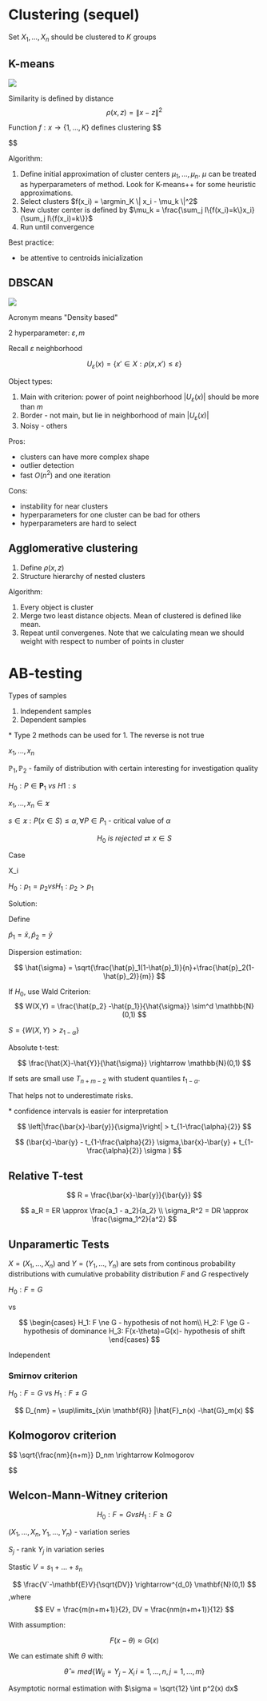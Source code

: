# Clustering (sequel)

Set $X_1,\dots,X_n$ should be clustered to $K$ groups

## K-means

![](imgs/kmeans.excalidraw.png)

Similarity is defined by distance
$$
    \rho(x,z)= \| x -z  \|^2 
$$

Function $f: x \rightarrow \{1,\dots, K\}$ defines clustering
$$

$$

Algorithm:

1. Define initial approximation of cluster centers $\mu_1, \dots, \mu_n$. $\mu$ can be treated as hyperparameters of method.
    Look for K-means++ for some heuristic approximations. 
2. Select clusters $f(x_i) = \argmin_K \| x_i - \mu_k \|^2$
3. New cluster center is defined by $\mu_k = \frac{\sum_j I\{f(x_i)=k\}x_i}{\sum_j I\{f(x_i)=k\}}$
4. Run until convergence

Best practice:
- be attentive to centroids inicialization

## DBSCAN 

![](imgs/dbscna.excalidraw.png)

Acronym means "Density based"

2 hyperparameter: $\varepsilon, m$ 

Recall $\varepsilon$ neighborhood

$$
    U_\varepsilon(x) = \{x' \in X: \rho(x,x') \le \varepsilon\}
$$

Object types:
1. Main with criterion: power of point neighborhood $|U_\varepsilon(x)|$ should be more than $m$ 
2. Border - not main, but lie in neighborhood of main $|U_\varepsilon(x)|$ 
3. Noisy - others

Pros:
- clusters can have more complex shape
- outlier detection
- fast $O(n^2)$ and one iteration
  
Cons:
- instability for near clusters
- hyperparameters for one cluster can be bad for others
- hyperparameters are hard to select

## Agglomerative clustering

1. Define $\rho(x,z)$
2. Structure hierarchy of nested clusters

Algorithm:

1. Every object is cluster
2. Merge two least distance objects. Mean of clustered is defined like mean. 
3. Repeat until convergenes.  Note that we calculating mean we should weight with respect to number of points in cluster 


# AB-testing

Types of samples
1. Independent samples
2. Dependent samples

\* Type 2 methods can be used for 1. The reverse is not true

$x_1, \dots, x_n$

$\mathbb{P}_1, \mathbb{P}_2$ - family of distribution with certain interesting for investigation quality 


$H_0: P \in \mathbf{P}_1 \ vs \ H1:s$

$x_1, \dots, x_n \in \varkappa$

$s \in \varkappa: P(x\in S) \le \alpha, \forall P \in P_1$ - critical value of $\alpha$ 

$$
H_0\ is\ rejected \rightleftarrows x \in S
$$


Case

X_i 

$H_0: p_1=p_2  vs H_1: p_2 > p_1$

Solution:

Define

$\hat{p}_1 = \bar{x}, \hat{p}_2 = \bar{y}$

Dispersion estimation:

$$
    \hat{\sigma} = \sqrt{\frac{\hat{p}_1(1-\hat{p}_1)}{n}+\frac{\hat{p}_2(1-\hat{p}_2)}{m}}
$$


If $H_0$, use Wald Criterion: 
$$
    W(X,Y) = \frac{\hat{p_2} -\hat{p_1}}{\hat{\sigma}} \sim^d \mathbb{N}(0,1)
$$

$S = \{W(X,Y) > z_{1-\alpha}\}$

Absolute t-test:

$$
    \frac{\hat{X}-\hat{Y}}{\hat{\sigma}} \rightarrow \mathbb{N}(0,1)
$$

If sets are small use $T_{n+m-2}$ with student quantiles $t_{1-\alpha}$.

That helps not to underestimate risks.

\* confidence intervals is easier for interpretation

$$
    \left|\frac{\bar{x}-\bar{y}}{\sigma}\right| > t_{1-\frac{\alpha}{2}}
$$ 

$$
    (\bar{x}-\bar{y} - t_{1-\frac{\alpha}{2}} \sigma,\bar{x}-\bar{y} + t_{1-\frac{\alpha}{2}} \sigma )
$$

## Relative T-test

$$
    R = \frac{\bar{x}-\bar{y}}{\bar{y}}
$$

$$
a_R = ER \approx \frac{a_1 - a_2}{a_2} \\
\sigma_R^2 = DR \approx \frac{\sigma_1^2}{a^2}
$$


## Unparamertic Tests

$X=(X_1,\dots, X_n)$ and $Y=(Y_1,\dots, Y_n)$ are sets from continous probability distributions with cumulative probability distribution $F$ and $G$ respectively

$H_0: F=G$

vs


$$
\begin{cases}
    H_1: F \ne G - hypothesis of not hom\\  
    H_2: F \ge G  - hypothesis of dominance
    H_3: F(x-\theta)=G(x)- hypothesis of shift
\end{cases}
$$

Independent 

### Smirnov criterion

$H_0: F=G$ vs $H_1: F\ne G$

$$
    D_{nm} = \sup\limits_{x\in \mathbf{R}} |\hat{F}_n(x) -\hat{G}_m(x)
$$

## Kolmogorov criterion

$$
    \sqrt{\frac{nm}{n+m}} D_nm \rightarrow Kolmogorov
    
$$

## Welcon-Mann-Witney criterion

$$
    H_0: F=G vs H_1: F \ge G 
$$

$(X_1,\dots,X_n,Y_1,\dots,Y_n)$ - variation series

$S_j$ - rank $Y_j$ in variation series

Stastic $V=s_1+\dots+s_n$

$$
    \frac{V`-\mathbf{E}V}{\sqrt{DV}} \rightarrow^{d_0} \mathbf{N}(0,1)
$$
,where 
$$
    EV = \frac{m(n+m+1)}{2}, DV = \frac{nm(n+m+1)}{12}
$$

With assumption:

$$
    F(x-\theta) \approx G(x)
$$

We can estimate shift $\theta$ with:

$$
    \hat{\theta}=med\{W_{ij} =Y_j-X_i\,i=1,\dots,n,j=1,\dots,m\} 
$$

Asymptotic normal estimation with $\sigma = \sqrt{12} \int p^2(x) dx$

